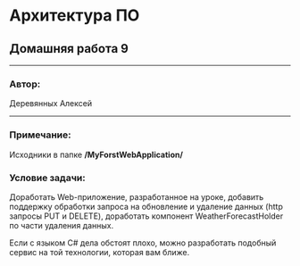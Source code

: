 # Архитектура ПО
## Домашняя работа 9
* **
### Автор:
Деревянных Алексей
* **
### Примечание:

Исходники в папке **/MyForstWebApplication/**

### Условие задачи:

Доработать Web-приложение, разработанное на уроке, добавить поддержку обработки запроса на обновление и удаление данных (http запросы PUT и DELETE), доработать компонент WeatherForecastHolder по части удаления данных.

Если с языком C# дела обстоят плохо, можно разработать подобный сервис на той технологии, которая вам ближе.